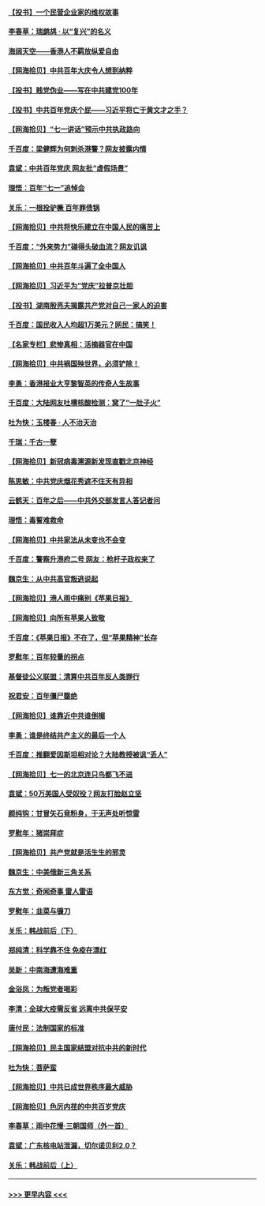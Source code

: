 #### [【投书】一个民营企业家的维权故事](../pages/nsc993/n13070932.md?t=07062351) 
#### [李春草：瑞鹧鸪 · 以“复兴”的名义](../pages/nsc993/n13069984.md?t=07062351) 
#### [海阔天空——香港人不羁放纵爱自由](../pages/nsc993/n13069407.md?t=07062351) 
#### [【网海拾贝】中共百年大庆令人想到纳粹](../pages/nsc993/n13068483.md?t=07062351) 
#### [【投书】贱党伪业——写在中共建党100年](../pages/nsc993/n13067843.md?t=07062351) 
#### [【投书】中共百年党庆个屁——习近平将亡于黄文才之手？](../pages/nsc993/n13067425.md?t=07062351) 
#### [【网海拾贝】“七一讲话”预示中共执政路向](../pages/nsc993/n13066434.md?t=07062351) 
#### [千百度：梁健辉为何刺杀港警？网友披露内情](../pages/nsc993/n13066979.md?t=07062351) 
#### [袁斌：中共百年党庆 网友批“虚假场景”](../pages/nsc993/n13066385.md?t=07062351) 
#### [理悟：百年“七一”追悼会](../pages/nsc993/n13066106.md?t=07062351) 
#### [关乐：一根拴驴橛 百年罪债锅](../pages/nsc993/n13066089.md?t=07062351) 
#### [【网海拾贝】中共将快乐建立在中国人民的痛苦上](../pages/nsc993/n13064939.md?t=07062351) 
#### [千百度：“外来势力”碰得头破血流？网友讥讽](../pages/nsc993/n13064878.md?t=07062351) 
#### [【网海拾贝】中共百年斗遍了全中国人](../pages/nsc993/n13060020.md?t=07062351) 
#### [【网海拾贝】习近平为“党庆”拉普京壮胆](../pages/nsc993/n13057781.md?t=07062351) 
#### [【投书】湖南殷亮夫揭露共产党对自己一家人的迫害](../pages/nsc993/n13057744.md?t=07062351) 
#### [千百度：国民收入人均超1万美元？网民：搞笑！](../pages/nsc993/n13057692.md?t=07062351) 
#### [【名家专栏】悲惨真相：活摘器官在中国](../pages/nsc993/n13056611.md?t=07062351) 
#### [【网海拾贝】中共祸国殃世界，必须铲除！](../pages/nsc993/n13056011.md?t=07062351) 
#### [李勇：香港报业大亨黎智英的传奇人生故事](../pages/nsc993/n13055258.md?t=07062351) 
#### [千百度：大陆网友吐槽核酸检测：窝了“一肚子火”](../pages/nsc993/n13055194.md?t=07062351) 
#### [吐为快：玉楼春 · 人不治天治](../pages/nsc993/n13054028.md?t=07062351) 
#### [千瑞：千古一孽](../pages/nsc993/n13054016.md?t=07062351) 
#### [【网海拾贝】新冠病毒溯源新发现直戳北京神经](../pages/nsc993/n13052425.md?t=07062351) 
#### [陈思敏：中共党庆烟花秀遮不住天有异相](../pages/nsc993/n13052020.md?t=07062351) 
#### [云鹤天：百年之后——中共外交部发言人答记者问](../pages/nsc993/n13051604.md?t=07062351) 
#### [理悟：毒誓难救命](../pages/nsc993/n13051601.md?t=07062351) 
#### [【网海拾贝】中共家法从未变也不会变](../pages/nsc993/n13050366.md?t=07062351) 
#### [千百度：警察升港府二号 网友：枪杆子政权来了](../pages/nsc993/n13050261.md?t=07062351) 
#### [魏京生：从中共高官叛逃说起](../pages/nsc993/n13048997.md?t=07062351) 
#### [【网海拾贝】港人雨中痛别《苹果日报》](../pages/nsc993/n13048941.md?t=07062351) 
#### [【网海拾贝】向所有苹果人致敬](../pages/nsc993/n13046795.md?t=07062351) 
#### [千百度：《苹果日报》不在了，但“苹果精神”长存](../pages/nsc993/n13046703.md?t=07062351) 
#### [罗慰年：百年较量的拐点](../pages/nsc993/n13046542.md?t=07062351) 
#### [基督徒公义联盟：清算中共百年反人类罪行](../pages/nsc993/n13046499.md?t=07062351) 
#### [祝君安：百年僵尸罄绝](../pages/nsc993/n13045595.md?t=07062351) 
#### [【网海拾贝】谁靠近中共谁倒楣](../pages/nsc993/n13044667.md?t=07062351) 
#### [李勇：谁是终结共产主义的最后一个人](../pages/nsc993/n13044397.md?t=07062351) 
#### [千百度：推翻爱因斯坦相对论？大陆教授被讽“丢人”](../pages/nsc993/n13043908.md?t=07062351) 
#### [【网海拾贝】七一的北京连只鸟都飞不进](../pages/nsc993/n13041377.md?t=07062351) 
#### [袁斌：50万美国人受奴役？网友打脸赵立坚](../pages/nsc993/n13041330.md?t=07062351) 
#### [颜纯钩：甘冒矢石竟粉身，于无声处听惊雷](../pages/nsc993/n13041140.md?t=07062351) 
#### [罗慰年：猪崇拜症](../pages/nsc993/n13041071.md?t=07062351) 
#### [【网海拾贝】共产党就是活生生的邪灵](../pages/nsc993/n13036627.md?t=07062351) 
#### [魏京生：中美俄新三角关系](../pages/nsc993/n13035986.md?t=07062351) 
#### [东方觉：奇闻奇事 雷人雷语](../pages/nsc993/n13035878.md?t=07062351) 
#### [罗慰年：韭菜与镰刀](../pages/nsc993/n13034374.md?t=07062351) 
#### [关乐：韩战前后（下）](../pages/nsc993/n13034113.md?t=07062351) 
#### [郑纯清：科学靠不住 免疫在漂红](../pages/nsc993/n13034093.md?t=07062351) 
#### [吴新：中南海遭海难重](../pages/nsc993/n13034084.md?t=07062351) 
#### [金浴凤：为叛党者喝彩](../pages/nsc993/n13034058.md?t=07062351) 
#### [李清：全球大疫需反省 远离中共保平安](../pages/nsc993/n13033784.md?t=07062351) 
#### [唐付民：法制国家的标准](../pages/nsc993/n13032944.md?t=07062351) 
#### [【网海拾贝】民主国家结盟对抗中共的新时代](../pages/nsc993/n13031717.md?t=07062351) 
#### [吐为快：菩萨蛮](../pages/nsc993/n13030033.md?t=07062351) 
#### [【网海拾贝】中共已成世界秩序最大威胁](../pages/nsc993/n13028138.md?t=07062351) 
#### [【网海拾贝】色厉内荏的中共百岁党庆](../pages/nsc993/n13025582.md?t=07062351) 
#### [李春草：雨中花慢‧三朝国师（外一首）](../pages/nsc993/n13025567.md?t=07062351) 
#### [袁斌：广东核电站泄漏，切尔诺贝利2.0？](../pages/nsc993/n13025475.md?t=07062351) 
#### [关乐：韩战前后（上）](../pages/nsc993/n13025387.md?t=07062351) 

----
#### [ >>> 更早内容 <<< ](../indexes/nsc993-earlier.md)
